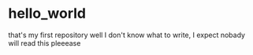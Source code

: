 # hello_world
that's my first repository
well I don't know what to write, I expect nobady will read this pleeease
